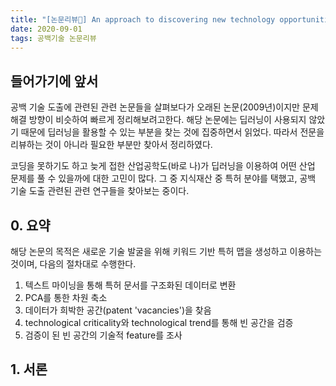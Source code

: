```yaml
---
title: "[논문리뷰📄] An approach to discovering new technology opportunities: Keyword-based patent map approach"
date: 2020-09-01
tags: 공백기술 논문리뷰
---
```

## 들어가기에 앞서

공백 기술 도출에 관련된 관련 논문들을 살펴보다가 오래된 논문(2009년)이지만 문제 해결 방향이 비슷하여 빠르게 정리해보려고한다. 해당 논문에는 딥러닝이 사용되지 않았기 때문에 딥러닝을 활용할 수 있는 부분을 찾는 것에 집중하면서 읽었다. 따라서 전문을 리뷰하는 것이 아니라 필요한 부분만 찾아서 정리하였다.

코딩을 못하기도 하고 늦게 접한 산업공학도(바로 나)가 딥러닝을 이용하여 어떤 산업 문제를 풀 수 있을까에 대한 고민이 많다. 그 중 지식재산 중 특허 분야를 택했고, 공백 기술 도출 관련된 관련 연구들을 찾아보는 중이다.

## 0. 요약

해당 논문의 목적은 새로운 기술 발굴을 위해 키워드 기반 특허 맵을 생성하고 이용하는 것이며, 다음의 절차대로 수행한다.

1. 텍스트 마이닝을 통해 특허 문서를 구조화된 데이터로 변환
2. PCA를 통한 차원 축소
3. 데이터가 희박한 공간(patent 'vacancies')을 찾음
4. technological criticality와 technological trend를 통해 빈 공간을 검증
5. 검증이 된 빈 공간의 기술적 feature를 조사

## 1. 서론

